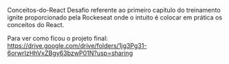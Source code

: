 Conceitos-do-React
Desafio referente ao primeiro capítulo do treinamento ignite proporcionado pela Rockeseat onde o intuito é colocar em prática os conceitos do React.

Para ver como ficou o projeto final: https://drive.google.com/drive/folders/1jg3Pg31-6orwrIzHhVxZBgy63bzwP01N?usp=sharing
